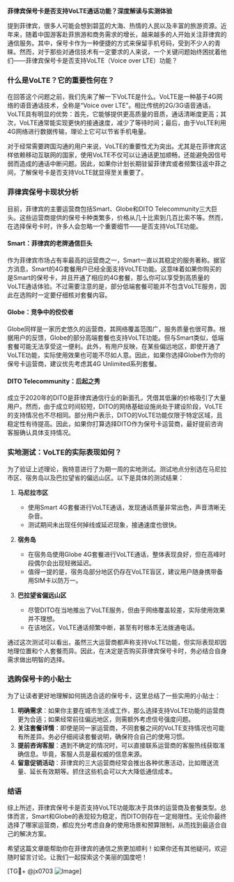 **菲律宾保号卡是否支持VoLTE通话功能？深度解读与实测体验**

提到菲律宾，很多人可能会想到碧蓝的大海、热情的人民以及丰富的旅游资源。近年来，随着中国游客赴菲旅游和商务需求的增长，越来越多的人开始关注菲律宾的通信服务。其中，保号卡作为一种便捷的方式来保留手机号码，受到不少人的青睐。然而，对于那些对通信技术有一定要求的人来说，一个关键问题始终困扰着他们——菲律宾保号卡是否支持VoLTE（Voice over LTE）功能？

### **什么是VoLTE？它的重要性何在？**

在回答这个问题之前，我们先来了解一下VoLTE是什么。VoLTE是一种基于4G网络的语音通话技术，全称是“Voice over LTE”。相比传统的2G/3G语音通话，VoLTE具有明显的优势：首先，它能够提供更高质量的音质，通话清晰度更高；其次，VoLTE通常能实现更快的接通速度，减少了等待时间；最后，由于VoLTE利用4G网络进行数据传输，理论上它可以节省手机电量。

对于经常需要跨国沟通的用户来说，VoLTE的重要性尤为突出。尤其是在菲律宾这样依赖移动互联网的国家，使用VoLTE不仅可以让通话更加顺畅，还能避免因信号弱而造成的通话中断问题。因此，如果你计划长期驻留菲律宾或者频繁往返中菲之间，了解保号卡是否支持VoLTE就显得至关重要了。

### **菲律宾保号卡现状分析**

目前，菲律宾的主要运营商包括Smart、Globe和DITO Telecommunity三大巨头。这些运营商提供的保号卡种类繁多，价格从几十比索到几百比索不等。然而，在选择保号卡时，许多人会忽略一个重要细节——是否支持VoLTE功能。

#### **Smart：菲律宾的老牌通信巨头**
作为菲律宾市场占有率最高的运营商之一，Smart一直以其稳定的服务著称。据官方消息，Smart的4G套餐用户已经全面支持VoLTE功能。这意味着如果你购买的是Smart的保号卡，并且开通了相应的4G套餐，那么你可以享受到高质量的VoLTE通话体验。不过需要注意的是，部分低端套餐可能并不包含VoLTE服务，因此在选购时一定要仔细核对套餐内容。

#### **Globe：竞争中的佼佼者**
Globe同样是一家历史悠久的运营商，其网络覆盖范围广，服务质量也很可靠。根据用户的反馈，Globe的部分高端套餐也支持VoLTE功能。但与Smart类似，低端套餐可能无法享受这一便利。此外，有用户反映，在某些偏远地区，即使开通了VoLTE功能，实际使用效果也可能不尽如人意。因此，如果你选择Globe作为你的保号卡运营商，建议优先考虑其4G Unlimited系列套餐。

#### **DITO Telecommunity：后起之秀**
成立于2020年的DITO是菲律宾通信行业的新面孔，凭借其低廉的价格吸引了大量用户。然而，由于成立时间较短，DITO的网络基础设施尚处于建设阶段，VoLTE的支持情况也不尽相同。部分用户表示，DITO的VoLTE功能仅限于特定区域，且稳定性有待提高。因此，如果你打算选择DITO作为保号卡运营商，最好提前咨询客服确认具体支持情况。

### **实地测试：VoLTE的实际表现如何？**

为了验证上述理论，我特意进行了为期一周的实地测试。测试地点分别选在马尼拉市区、宿务岛以及巴拉望省的偏远山区。以下是具体的测试结果：

1. **马尼拉市区**
   - 使用Smart 4G套餐进行VoLTE通话，发现通话质量非常出色，声音清晰无杂音。
   - 测试期间未出现任何掉线或延迟现象，接通速度也很快。

2. **宿务岛**
   - 在宿务岛使用Globe 4G套餐进行VoLTE通话，整体表现良好，但在高峰时段偶尔会出现轻微延迟。
   - 值得一提的是，宿务岛部分地区仍存在VoLTE盲区，建议用户随身携带备用SIM卡以防万一。

3. **巴拉望省偏远山区**
   - 尽管DITO在当地推出了VoLTE服务，但由于网络覆盖较差，实际使用效果并不理想。
   - 在该地区，VoLTE通话频繁中断，甚至有时根本无法拨通电话。

通过这次测试可以看出，虽然三大运营商都声称支持VoLTE功能，但实际表现却因地理位置和个人套餐而异。因此，在决定是否购买菲律宾保号卡时，务必结合自身需求做出明智的选择。

### **选购保号卡的小贴士**

为了让读者更好地理解如何挑选合适的保号卡，这里总结了一些实用的小贴士：

1. **明确需求**：如果你主要在城市生活或工作，那么选择支持VoLTE功能的运营商更为合适；如果经常前往偏远地区，则需额外考虑信号强度问题。
2. **关注套餐详情**：即使是同一家运营商，不同套餐之间的VoLTE支持情况也可能有所差异。务必仔细阅读套餐说明，确保符合自己的使用习惯。
3. **提前咨询客服**：遇到不确定的情况时，可以直接联系运营商的客服热线获取准确信息。毕竟，客服人员是最权威的信息来源。
4. **留意促销活动**：菲律宾的三大运营商经常会推出各种优惠活动，比如赠送流量、延长有效期等。抓住这些机会可以大大降低通信成本。

### **结语**

综上所述，菲律宾保号卡是否支持VoLTE功能取决于具体的运营商及套餐类型。总体而言，Smart和Globe的表现较为稳定，而DITO则存在一定局限性。无论你最终选择了哪家运营商，都应充分考虑自身的使用场景和预算限制，从而找到最适合自己的解决方案。

希望这篇文章能帮助你在菲律宾的通信之旅更加顺利！如果你还有其他疑问，欢迎随时留言讨论。让我们一起探索这个美丽的国度吧！

[TG💪+ @jx0703 ![Image](https://github.com/user-attachments/assets/dbca1d08-cadb-493c-b0ec-ad6f7a83f270)]
